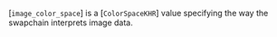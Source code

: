 [`image_color_space`] is a [`ColorSpaceKHR`] value specifying the
way the swapchain interprets image data.